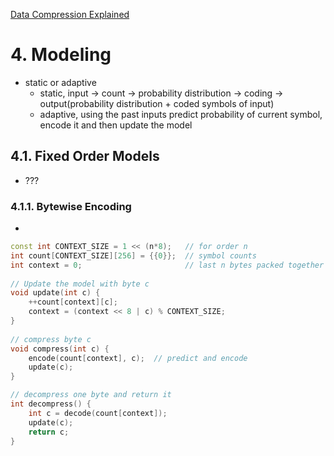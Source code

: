[Data Compression Explained](http://mattmahoney.net/dc/dce.html)



# 4. Modeling
- static or adaptive
    - static, input -> count -> probability distribution -> coding -> output(probability distribution + coded symbols of input)
    - adaptive, using the past inputs predict probability of current symbol, encode it and then update the model

## 4.1. Fixed Order Models
- ???

### 4.1.1. Bytewise Encoding
- 
```c++
const int CONTEXT_SIZE = 1 << (n*8);   // for order n
int count[CONTEXT_SIZE][256] = {{0}};  // symbol counts
int context = 0;                       // last n bytes packed together
  
// Update the model with byte c
void update(int c) {
    ++count[context][c];
    context = (context << 8 | c) % CONTEXT_SIZE;
}
  
// compress byte c
void compress(int c) {
    encode(count[context], c);  // predict and encode
    update(c);
}

// decompress one byte and return it
int decompress() {
    int c = decode(count[context]);
    update(c);
    return c;
}
```